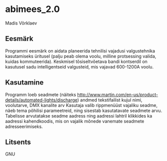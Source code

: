 # abimees_2.0
Madis Võrklaev

## Eesmärk
Programmi eesmärk on aidata planeerida tehnilisi vajadusi valgustehnika kasutamiseks üritusel (palju peab olema voolu, milline protsessing valida, kuidas kommuteerida). Keskmisel tõsiseltvõetava bandi kontserdil on kasutusel sadu intelligentseid valgusteid, mis vajavad 600-1200A voolu.

## Kasutamine
Programm loeb seadmete (näiteks http://www.martin.com/en-us/product-details/automated-lights/discharge) andmed tekstifailist kujul nimi, voolutarve, DMX kanalite arv
Kasutaja valib rippmenüüst vajaliku seadme, näeb tema põhilisi parameetreid, ning sisestab kasutatavate seadmete arvu. Tabelisse arvutatakse seadme aadress ning aadressi lahtril klikkides ka aadressi kahendkoodis, mis on vajalik mõnede vanemate seadmete adresseerimiseks.

## Litsents
GNU

